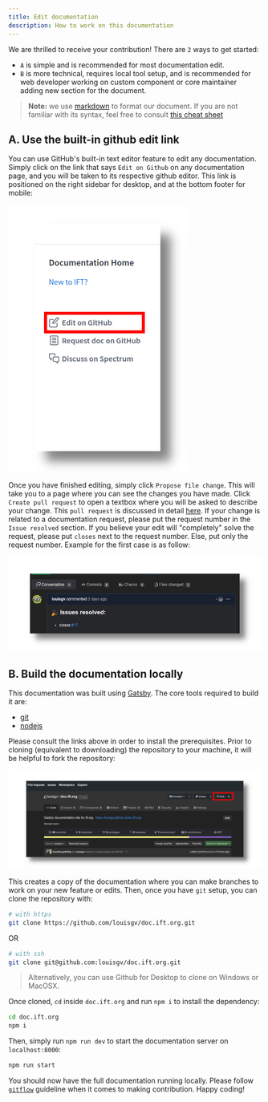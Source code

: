 ```yaml
---
title: Edit documentation
description: How to work on this documentation
---
```


We are thrilled to receive your contribution! There are `2` ways to get started: 

+ `A` is simple and is recommended for most documentation edit. 
+ `B` is more technical, requires local tool setup, and is recommended for web developer working on custom component or core maintainer adding new section for the document.

> **Note:** we use [markdown](https://www.markdownguide.org/basic-syntax/) to format our document. If you are not familiar with its syntax, feel free to consult [this cheat sheet](https://www.markdownguide.org/cheat-sheet/)

## A. Use the built-in github edit link

You can use GitHub's built-in text editor feature to edit any documentation. Simply click on the link that says `Edit on Github` on any documentation page, and you will be taken to its respective github editor. This link is positioned on the right sidebar for desktop, and at the bottom footer for mobile:

![Built-in request link](./built-in-edit-doc.png)

Once you have finished editing, simply click `Propose file change`. This will take you to a page where you can see the changes you have made. Click `Create pull request` to open a textbox where you will be asked to describe your change. This `pull request` is discussed in detail [here](/contributions/how-to-submit-work-for-review/). If your change is related to a documentation request, please put the request number in the `Issue resolved` section. If you believe your edit will "completely" solve the request, please put `closes` next to the request number. Else, put only the request number. Example for the first case is as follow:

![Close PR](./pr-closes-sample.png)

## B. Build the documentation locally

This documentation was built using [Gatsby](https://www.gatsbyjs.org/). The core tools required to build it are:
+ [git](https://git-scm.com/)
+ [nodejs](http://nodejs.org/) 

Please consult the links above in order to install the prerequisites. Prior to cloning (equivalent to downloading) the repository to your machine, it will be helpful to fork the repository:

![github fork](./github-fork.png)

This creates a copy of the documentation where you can make branches to work on your new feature or edits. Then, once you have `git` setup, you can clone the repository with:

```bash
# with https
git clone https://github.com/louisgv/doc.ift.org.git
```
OR

```bash
# with ssh
git clone git@github.com:louisgv/doc.ift.org.git
```

> Alternatively, you can use Github for Desktop to clone on Windows or MacOSX.

Once cloned, `cd` inside `doc.ift.org` and run `npm i` to install the dependency:

```bash
cd doc.ift.org
npm i
```

Then, simply run `npm run dev` to start the documentation server on `localhost:8000`:

```bash
npm run start
```

You should now have the full documentation running locally. Please follow [`gitflow`](https://www.atlassian.com/git/tutorials/comparing-workflows/gitflow-workflow) guideline when it comes to making contribution. Happy coding!